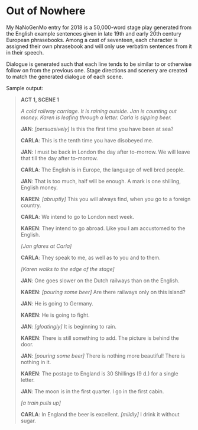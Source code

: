 # Out of Nowhere
My NaNoGenMo entry for 2018 is a 50,000-word stage play generated from the English example sentences given in late 19th and early 20th century European phrasebooks. Among a cast of seventeen, each character is assigned their own phrasebook and will only use verbatim sentences from it in their speech.

Dialogue is generated such that each line tends to be similar to or otherwise follow on from the previous one. Stage directions and scenery are created to match the generated dialogue of each scene.

Sample output:

>**ACT 1, SCENE 1**
>
>_A cold railway carriage. It is raining outside. Jan is counting out money. Karen is leafing through a letter. Carla is sipping beer._
>
>**JAN**:
> _[persuasively]_ Is this the first time you have been at sea?
>
>**CARLA**:
> This is the tenth time you have disobeyed me.
>
>**JAN**:
> I must be back in London the day after to-morrow. We will leave that till the day after to-morrow.
>
>**CARLA**:
> The English is in Europe, the language of well bred people.
>
>**JAN**:
> That is too much, half will be enough. A mark is one shilling, English money.
>
>**KAREN**:
> _[abruptly]_ This you will always find, when you go to a foreign country.
>
>**CARLA**:
> We intend to go to London next week.
>
>**KAREN**:
> They intend to go abroad. Like you I am accustomed to the English.
>
>_[Jan glares at Carla]_
>
>**CARLA**:
> They speak to me, as well as to you and to them.
>
>_[Karen walks to the edge of the stage]_
>
>**JAN**:
> One goes slower on the Dutch railways than on the English.
>
>**KAREN**:
> _[pouring some beer]_ Are there railways only on this island?
>
>**JAN**:
> He is going to Germany.
>
>**KAREN**:
> He is going to fight.
>
>**JAN**:
> _[gloatingly]_ It is beginning to rain.
>
>**KAREN**:
> There is still something to add. The picture is behind the door.
>
>**JAN**:
> _[pouring some beer]_ There is nothing more beautiful! There is nothing in it.
>
>**KAREN**:
> The postage to England is 30 Shillings (9 d.) for a single letter.
>
>**JAN**:
> The moon is in the first quarter. I go in the first cabin.
>
>_[a train pulls up]_
>
>**CARLA**:
> In England the beer is excellent. _[mildly]_ I drink it without sugar.
